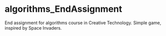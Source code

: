 # algorithms_EndAssignment
End assignment for algorithms course in Creative Technology. Simple game, inspired by Space Invaders.
